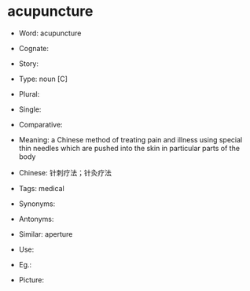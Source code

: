 # acupuncture

- Word: acupuncture
- Cognate: 
- Story: 

- Type: noun [C]
- Plural: 
- Single: 
- Comparative: 
- Meaning: a Chinese method of treating pain and illness using special thin needles which are pushed into the skin in particular parts of the body
- Chinese: 针刺疗法；针灸疗法
- Tags: medical
- Synonyms: 
- Antonyms: 
- Similar: aperture
- Use: 
- Eg.: 
- Picture: 

